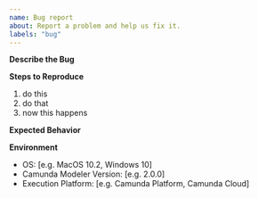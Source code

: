 ```yaml
---
name: Bug report
about: Report a problem and help us fix it.
labels: "bug"
---
```



__Describe the Bug__

<!-- A clear and concise description of what the bug is. -->


__Steps to Reproduce__

<!-- Clear steps that allow us to reproduce the error. -->

1. do this
2. do that
3. now this happens


__Expected Behavior__

<!-- A clear and concise description of what you expected to happen. -->


__Environment__

- OS: [e.g. MacOS 10.2, Windows 10]
- Camunda Modeler Version: [e.g. 2.0.0]
- Execution Platform: [e.g. Camunda Platform, Camunda Cloud]
